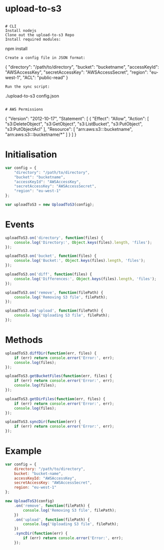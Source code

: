 upload-to-s3
============

```

# CLI
Install nodejs
Clone out the upload-to-s3 Repo
Install required modules:
```
npm install
```
Create a config file in JSON format:
```
{
	"directory": "/path/to/directory",
	"bucket": "bucketname",
	"accessKeyId": "AWSAccessKey",
	"secretAccessKey": "AWSAccessSecret",
	"region": "eu-west-1",
	"ACL": "public-read"
}
```
Run the sync script:
```
./upload-to-s3 config.json
```

# AWS Permissions
```
{
  "Version": "2012-10-17",
  "Statement": [
    {
      "Effect": "Allow",
      "Action": [
        "s3:DeleteObject",
        "s3:GetObject",
        "s3:ListBucket",
        "s3:PutObject",
        "s3:PutObjectAcl"
      ],
      "Resource": [
        "arn:aws:s3:::bucketname",
        "arn:aws:s3:::bucketname/*"
      ]
    }
  ]
}

# Initialisation
```javascript
var config = {
	"directory": "/path/to/directory",
	"bucket": "bucketname",
	"accessKeyId": "AWSAccessKey",
	"secretAccessKey": "AWSAccessSecret",
	"region": "eu-west-1"
};

var uploadToS3 = new UploadToS3(config);
```

# Events

```javascript
uploadToS3.on('directory', function(files) {
	console.log('Directory:', Object.keys(files).length, 'files');
});

uploadToS3.on('bucket', function(files) {
	console.log('Bucket:', Object.keys(files).length, 'files');
});

uploadToS3.on('diff', function(files) {
	console.log('Differences:', Object.keys(files).length, 'files');
});

uploadToS3.on('remove', function(filePath) {
	console.log('Removing S3 file', filePath);
});

uploadToS3.on('upload', function(filePath) {
	console.log('Uploading S3 file', filePath);
});
```

# Methods

```javascript
uploadToS3.diffDir(function(err, files) {
	if (err) return console.error('Error:', err);
	console.log(files);
});

uploadToS3.getBucketFiles(function(err, files) {
	if (err) return console.error('Error:', err);
	console.log(files);
});

uploadToS3.getDirFiles(function(err, files) {
	if (err) return console.error('Error:', err);
	console.log(files);
});

uploadToS3.syncDir(function(err) {
	if (err) return console.error('Error:', err);
});

```

# Example

```javascript
var config = {
	directory: "/path/to/directory",
	bucket: "bucket-name",
	accessKeyId: "AWSAccessKey",
	secretAccessKey: "AWSAccessSecret",
	region: "eu-west-1"
};

new UploadToS3(config)
	.on('remove', function(filePath) {
		console.log('Removing S3 file', filePath);
	})
	.on('upload', function(filePath) {
		console.log('Uploading S3 file', filePath);
	})
	.syncDir(function(err) {
		if (err) return console.error('Error:', err);
	});
```

